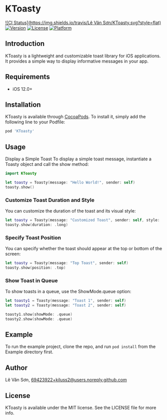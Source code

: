 # KToasty

[![CI Status](https://img.shields.io/travis/Lê Văn Sơn/KToasty.svg?style=flat)](https://travis-ci.org/kiluss2/KToasty)
[![Version](https://img.shields.io/cocoapods/v/KToasty.svg?style=flat)](https://cocoapods.org/pods/KToasty)
[![License](https://img.shields.io/cocoapods/l/KToasty.svg?style=flat)](https://cocoapods.org/pods/KToasty)
[![Platform](https://img.shields.io/cocoapods/p/KToasty.svg?style=flat)](https://cocoapods.org/pods/KToasty)

## Introduction

KToasty is a lightweight and customizable toast library for iOS applications. It provides a simple way to display informative messages in your app.

## Requirements

- iOS 12.0+

## Installation

KToasty is available through [CocoaPods](https://cocoapods.org). To install
it, simply add the following line to your Podfile:

```ruby
pod 'KToasty'
```

## Usage

Display a Simple Toast
To display a simple toast message, instantiate a Toasty object and call the show method:
```swift
import KToasty

let toasty = Toasty(message: "Hello World!", sender: self)
toasty.show()
```
### Customize Toast Duration and Style
You can customize the duration of the toast and its visual style:
```swift
let toasty = Toasty(message: "Customized Toast", sender: self, style: .success)
toasty.show(duration: .long)
```
### Specify Toast Position
You can specify whether the toast should appear at the top or bottom of the screen:

```swift
let toasty = Toasty(message: "Top Toast", sender: self)
toasty.show(position: .top)
```
### Show Toast in Queue
To show toasts in a queue, use the ShowMode.queue option:

```swift
let toasty1 = Toasty(message: "Toast 1", sender: self)
let toasty2 = Toasty(message: "Toast 2", sender: self)

toasty1.show(showMode: .queue)
toasty2.show(showMode: .queue)
```

## Example

To run the example project, clone the repo, and run `pod install` from the Example directory first.

## Author

Lê Văn Sơn, 69423922+kiluss2@users.noreply.github.com

## License

KToasty is available under the MIT license. See the LICENSE file for more info.
